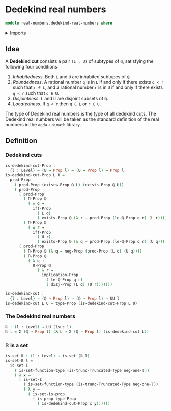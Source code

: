 # Dedekind real numbers

```agda
module real-numbers.dedekind-real-numbers where
```

<details><summary>Imports</summary>

```agda
open import elementary-number-theory.inequality-rational-numbers
open import elementary-number-theory.rational-numbers

open import foundation.cartesian-product-types
open import foundation.coproduct-types
open import foundation.dependent-pair-types
open import foundation.disjunction
open import foundation.existential-quantification
open import foundation.logical-equivalences
open import foundation.negation
open import foundation.propositions
open import foundation.sets
open import foundation.truncated-types
open import foundation.universe-levels

open import foundation-core.truncation-levels
```

</details>

## Idea

A **Dedekind cut** consists a pair `(L , U)` of subtypes of `ℚ`, satisfying the
following four conditions

1. _Inhabitedness_. Both `L` and `U` are inhabited subtypes of `ℚ`.
2. _Roundedness_. A rational number `q` is in `L` if and only if there exists
   `q < r` such that `r ∈ L`, and a rational number `r` is in `U` if and only if
   there exists `q < r` such that `q ∈ U`.
3. _Disjointness_. `L` and `U` are disjoint subsets of `ℚ`.
4. _Locatedness_. If `q < r` then `q ∈ L` or `r ∈ U`.

The type of Dedekind real numbers is the type of all dedekind cuts. The Dedekind
real numbers will be taken as the standard definition of the real numbers in the
`agda-unimath` library.

## Definition

### Dedekind cuts

```agda
is-dedekind-cut-Prop :
  {l : Level} → (ℚ → Prop l) → (ℚ → Prop l) → Prop l
is-dedekind-cut-Prop L U =
  prod-Prop
    ( prod-Prop (exists-Prop ℚ L) (exists-Prop ℚ U))
    ( prod-Prop
      ( prod-Prop
        ( Π-Prop ℚ
          ( λ q →
            iff-Prop
              ( L q)
              ( exists-Prop ℚ (λ r → prod-Prop (le-ℚ-Prop q r) (L r)))))
        ( Π-Prop ℚ
          ( λ r →
            iff-Prop
              ( U r)
              ( exists-Prop ℚ (λ q → prod-Prop (le-ℚ-Prop q r) (U q))))))
      ( prod-Prop
        ( Π-Prop ℚ (λ q → neg-Prop (prod-Prop (L q) (U q))))
        ( Π-Prop ℚ
          ( λ q →
            Π-Prop ℚ
              ( λ r →
                implication-Prop
                  ( le-ℚ-Prop q r)
                  ( disj-Prop (L q) (U r)))))))

is-dedekind-cut :
  {l : Level} → (ℚ → Prop l) → (ℚ → Prop l) → UU l
is-dedekind-cut L U = type-Prop (is-dedekind-cut-Prop L U)
```

### The Dedekind real numbers

```agda
ℝ : (l : Level) → UU (lsuc l)
ℝ l = Σ (ℚ → Prop l) (λ L → Σ (ℚ → Prop l) (is-dedekind-cut L))
```

### ℝ is a set

```agda
is-set-ℝ : (l : Level) → is-set (ℝ l)
is-set-ℝ l =
  is-set-Σ
    ( is-set-function-type (is-trunc-Truncated-Type neg-one-𝕋))
    ( λ x →
      ( is-set-Σ
        ( is-set-function-type (is-trunc-Truncated-Type neg-one-𝕋))
        ( λ y →
          ( is-set-is-prop
            ( is-prop-type-Prop
              ( is-dedekind-cut-Prop x y))))))
```
